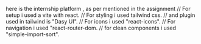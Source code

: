 

here is the internship platform , as per mentioned in the assignment
// For setup i used a vite with react.
// For styling i used tailwind css.
// and plugin used in tailwind is "Dasy UI".
// For icons i used "react-icons".
// For navigation i used "react-router-dom.
// for clean components i used "simple-import-sort".

